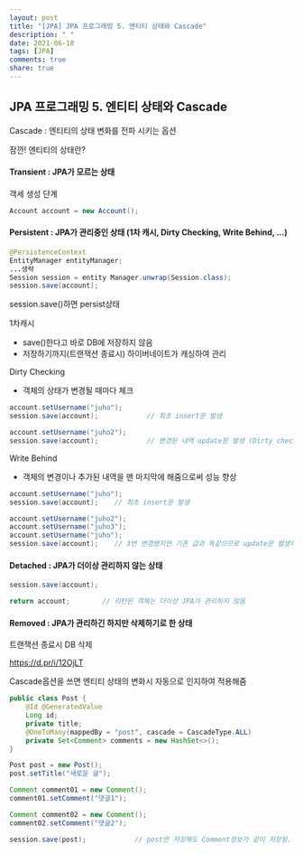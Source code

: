 ```yaml
---
layout: post
title: "[JPA] JPA 프로그래밍 5. 엔티티 상태와 Cascade"
description: " "
date: 2021-06-18
tags: [JPA]
comments: true
share: true
---
```


## JPA 프로그래밍 5. 엔티티 상태와 Cascade



Cascade : 엔티티의 상태 변화를 전파 시키는 옵션



잠깐! 엔티티의 상태란?

#### Transient : JPA가 모르는 상태

객세 생성 단계

```java
Account account = new Account();
```



#### Persistent : JPA가 관리중인 상태 (1차 캐시, Dirty Checking, Write Behind, ...)

```java
@PersistenceContext
EntityManager entityManager;
...생략
Session session = entity Manager.unwrap(Session.class);
session.save(account);
```

session.save()하면 persist상태

1차캐시

- save()한다고 바로 DB에 저장하지 않음
- 저장하기까지(트랜잭션 종료시) 하이버네이트가 캐싱하여 관리



Dirty Checking

- 객체의 상태가 변경될 때마다 체크

```java
account.setUsername("juho");
session.save(account);            // 최초 insert문 발생

account.setUsername("juho2");
session.save(account);            // 변경된 내역 update문 발생 (Dirty checking)
```



Write Behind

- 객체의 변경이나 추가된 내역을 맨 마지막에 해줌으로써 성능 향상

```java
account.setUsername("juho");
session.save(account);    // 최초 insert문 발생

account.setUsername("juho2");
account.setUsername("juho3");
account.setUsername("juho");
session.save(account);    // 3번 변경됐지만 기존 값과 똑같으므로 update문 발생하지 않음 (Write behind)
```



#### Detached : JPA가 더이상 관리하지 않는 상태

```java
session.save(account);

return account;        // 리턴된 객체는 더이상 JPA가 관리하지 않음
```



#### Removed : JPA가 관리하긴 하지만 삭제하기로 한 상태

트랜잭션 종료시 DB 삭제

<https://d.pr/i/12OjLT>



Cascade옵션을 쓰면 엔티티 상태의 변화시 자동으로 인지하여 적용해줌

```java
public class Post {
    @Id @GeneratedValue
    Long id;
    private title;
    @OneToMany(mappedBy = "post", cascade = CascadeType.ALL)
    private Set<Comment> comments = new HashSet<>();
}
```

```java
Post post = new Post();
post.setTitle("새로운 글");

Comment comment01 = new Comment();
comment01.setComment("댓글1");

Comment comment02 = new Comment();
comment02.setComment("댓글2");

session.save(post);            // post만 저장해도 Comment정보가 같이 저장됨.
```

